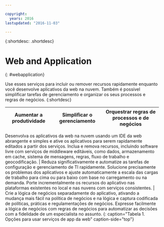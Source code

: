 ```yaml
---

copyright:
  years: 2016
lastupdated: "2016-11-03"

---
```



{:shortdesc: .shortdesc}

# Web and Application
{: #webapplication}

Use esses serviços para incluir ou remover recursos rapidamente enquanto você desenvolve aplicativos da web na nuvem. Também é possível simplificar tarefas de gerenciamento e organizar os seus processos e regras de negócios.
{:shortdesc}


Aumentar a produtividade | Simplificar o gerenciamento | Orquestrar regras de processos e de negócios
--- | --- | ---
Desenvolva os aplicativos da web na nuvem usando um IDE da web abrangente e simples e ative
os aplicativos para serem rapidamente editados a partir dos serviços. Inclua e remova recursos, incluindo software livre com serviços de middleware editáveis, como dados, armazenamento em cache, sistema de mensagens, regras, fluxo de trabalho e geocodificação. | Reduza significativamente e automatize as tarefas de configuração e gerenciamento de TI rapidamente. Solucione
precisamente os problemas dos aplicativos e ajuste automaticamente a escala das cargas de trabalho para cima ou
para baixo com base no carregamento ou na demanda. Porte incrementalmente os recursos do aplicativo
nas plataformas existentes no local e nas nuvens com serviços consistentes. | Crie a lógica de negócios separadamente do aplicativo, ativando a mudança mais fácil na política de negócios e
na lógica e captura codificada de políticas, práticas e regulamentações de negócios. Expresse facilmente a lógica de negócios com regras de negócios para automatizar as decisões com a fidelidade de um especialista no assunto.
{: caption="Tabela 1. Opções para usar serviços de app da web" caption-side="top"}
